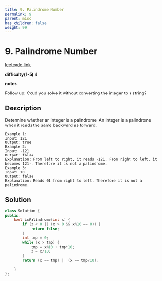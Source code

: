```yaml
---
title: 9. Palindrome Number
permalink: 9
parent: misc
has_children: false
weight: 99
---
```

# 9. Palindrome Number
[leetcode link](https://leetcode.com/problems/palindrome-number/)

**difficulty(1-5)** 
4

**notes** 

Follow up:
Coud you solve it without converting the integer to a string?


## Description
Determine whether an integer is a palindrome. An integer is a palindrome when it reads the same backward as forward.
```
Example 1:
Input: 121
Output: true
Example 2:
Input: -121
Output: false
Explanation: From left to right, it reads -121. From right to left, it becomes 121-. Therefore it is not a palindrome.
Example 3:
Input: 10
Output: false
Explanation: Reads 01 from right to left. Therefore it is not a palindrome.
```

## Solution
```c++
class Solution {
public:
    bool isPalindrome(int x) {
        if (x < 0 || (x > 0 && x%10 == 0)) {
            return false;
        }
        int tmp = 0;
        while (x > tmp) {
            tmp = x%10 + tmp*10;
            x = x/10;
        }
        return (x == tmp) || (x == tmp/10);
        
    }
};   
``` 


